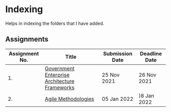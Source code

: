 # Indexing
Helps in indexing the folders that I have added.
## Assignments
| Assignment No. | Title | Submission Date | Deadline Date|
| ----------- | ----------- | --------------|-------------|
| 1.| [Government Enterprise Architecture Frameworks](https://github.com/amritapoudel16/EAD/tree/main/Assignment/Assignment%201) | 25 Nov 2021 | 26 Nov 2021 |
| 2. |[Agile Methodologies](https://github.com/amritapoudel16/EAD/tree/main/Assignment/Assignment%202) | 05 Jan 2022 | )8 Jan 2022 |
